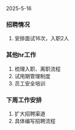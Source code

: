 2025-5-16
### 招聘情况
1. 安排面试16次，入职2人
### 其他hr工作
1. 梳理入职、离职流程
2. 试用期管理制度
3. 员工安全培训
### 下周工作安排
1. 扩大招聘渠道
2. 具体编写招聘流程
